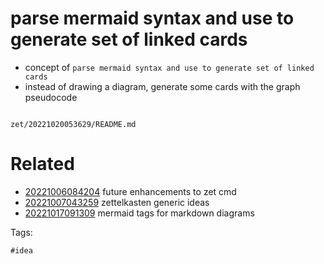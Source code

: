 # parse mermaid syntax and use to generate set of linked cards

- concept of `parse mermaid syntax and use to generate set of linked cards`
- instead of drawing a diagram, generate some cards with the graph pseudocode

```
```

` zet/20221020053629/README.md `

# Related

- [20221006084204](/zet/20221006084204/README.md) future enhancements to zet cmd
- [20221007043259](/zet/20221007043259/README.md) zettelkasten generic ideas
- [20221017091309](/zet/20221017091309/README.md) mermaid tags for markdown diagrams

Tags:

    #idea

